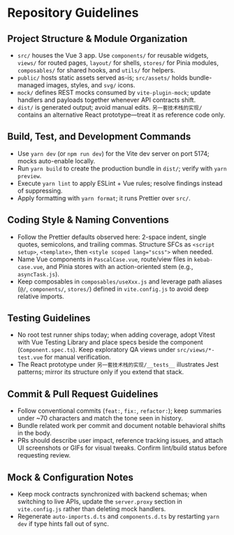 # Repository Guidelines

## Project Structure & Module Organization
- `src/` houses the Vue 3 app. Use `components/` for reusable widgets, `views/` for routed pages, `layout/` for shells, `stores/` for Pinia modules, `composables/` for shared hooks, and `utils/` for helpers.
- `public/` hosts static assets served as-is; `src/assets/` holds bundle-managed images, styles, and `svg/` icons.
- `mock/` defines REST mocks consumed by `vite-plugin-mock`; update handlers and payloads together whenever API contracts shift.
- `dist/` is generated output; avoid manual edits. `另一套技术栈的实现/` contains an alternative React prototype—treat it as reference code only.

## Build, Test, and Development Commands
- Use `yarn dev` (or `npm run dev`) for the Vite dev server on port 5174; mocks auto-enable locally.
- Run `yarn build` to create the production bundle in `dist/`; verify with `yarn preview`.
- Execute `yarn lint` to apply ESLint + Vue rules; resolve findings instead of suppressing.
- Apply formatting with `yarn format`; it runs Prettier over `src/`.

## Coding Style & Naming Conventions
- Follow the Prettier defaults observed here: 2-space indent, single quotes, semicolons, and trailing commas. Structure SFCs as `<script setup>`, `<template>`, then `<style scoped lang="scss">` when needed.
- Name Vue components in `PascalCase.vue`, route/view files in `kebab-case.vue`, and Pinia stores with an action-oriented stem (e.g., `asyncTask.js`).
- Keep composables in `composables/useXxx.js` and leverage path aliases (`@/`, `components/`, `stores/`) defined in `vite.config.js` to avoid deep relative imports.

## Testing Guidelines
- No root test runner ships today; when adding coverage, adopt Vitest with Vue Testing Library and place specs beside the component (`Component.spec.ts`). Keep exploratory QA views under `src/views/*-test.vue` for manual verification.
- The React prototype under `另一套技术栈的实现/__tests__` illustrates Jest patterns; mirror its structure only if you extend that stack.

## Commit & Pull Request Guidelines
- Follow conventional commits (`feat:`, `fix:`, `refactor:`); keep summaries under ~70 characters and match the tone seen in history.
- Bundle related work per commit and document notable behavioral shifts in the body.
- PRs should describe user impact, reference tracking issues, and attach UI screenshots or GIFs for visual tweaks. Confirm lint/build status before requesting review.

## Mock & Configuration Notes
- Keep mock contracts synchronized with backend schemas; when switching to live APIs, update the `server.proxy` section in `vite.config.js` rather than deleting mock handlers.
- Regenerate `auto-imports.d.ts` and `components.d.ts` by restarting `yarn dev` if type hints fall out of sync.

